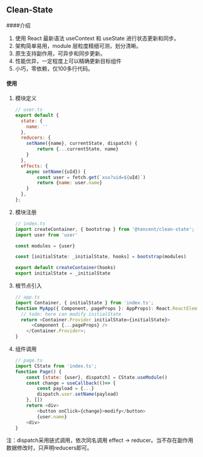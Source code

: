 ## Clean-State
####介绍
1.  使用 React 最新语法 useContext 和 useState 进行状态更新和同步。
2.  架构简单易用，module 层粒度精细可测，划分清晰。
3.  原生支持副作用，可异步和同步更新。
4.  性能优异，一定程度上可以精确更新目标组件
5.  小巧，零依赖，仅100多行代码。

#### 使用
1. 模块定义
    ```javascript
    // user.ts
    export default {
      state: {
        name: ''
      },
      reducers: {
        setName({name}, currentState, dispatch) {
            return {...currentState, name}
        }
      },
      effects: {
        async setName({uId}) {
            const user = fetch.get(`xxx?uid=${uId}`)
            return {name: user.name}
        }
      },
    };
    ```

2.  模块注册
    ```javascript
    // index.ts
    import createContainer, { bootstrap } from '@tencent/clean-state';
    import user from 'user'
    
    const modules = {user}

    const [initialState: _initialState, hooks] = bootstrap(modules)
    
    export default createContainer(hooks)
    export initialState = _initialState
    ```
    
3.  根节点引入
    ```javascript
    // app.ts
    import Container, { initialState } from 'index.ts';
    function MyApp({ Component, pageProps }: AppProps): React.ReactElement {
      // todo: here can modify initialState
      return <Container.Provider initialState={initialState}>
          <Component {...pageProps} />
        </Container.Provider>;
    }
    ```
    
4.  组件调用
    ```javascript
    // page.ts
    import CState from 'index.ts';
    function Page() {
        const [state: {user}, dispatch] = CState.useModule()
        const change = useCallback(()=> {
            const payload = {...}
            dispatch.user.setName(payload)
        }, [])
        return <div>
            <button onClick={change}>modify</button>
            {user.name}
        <div>
    }
    ```

注：dispatch采用链式调用，依次同名调用 effect -> reducer。当不存在副作用数据修改时，只声明reducers即可。